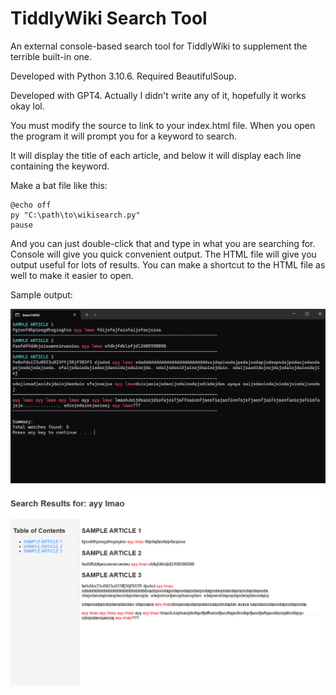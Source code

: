 # TiddlyWiki Search Tool
An external console-based search tool for TiddlyWiki to supplement the terrible built-in one.

Developed with Python 3.10.6. Required BeautifulSoup.

Developed with GPT4. Actually I didn't write any of it, hopefully it works okay lol.

You must modify the source to link to your index.html file. When you open the program it will prompt you for a keyword to search.

It will display the title of each article, and below it will display each line containing the keyword.

Make a bat file like this:
```
@echo off
py "C:\path\to\wikisearch.py"
pause
```
And you can just double-click that and type in what you are searching for. Console will give you quick convenient output. The HTML file will give you output useful for lots of results. You can make a shortcut to the HTML file as well to make it easier to open.

Sample output:

![Screenshot of console output](https://raw.githubusercontent.com/RyanBabij/TiddlyWiki-Search-Tool/refs/heads/main/SampleOutput/Console.png)

![Screenshot of HTML output](https://raw.githubusercontent.com/RyanBabij/TiddlyWiki-Search-Tool/refs/heads/main/SampleOutput/HTML.png)
